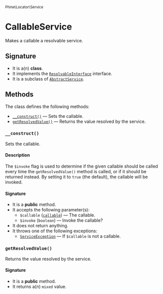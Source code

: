 <small>Phine\Locator\Service</small>

CallableService
===============

Makes a callable a resolvable service.

Signature
---------

- It is a(n) **class**.
- It implements the [`ResolvableInterface`](../../../Phine/Locator/Service/ResolvableInterface.md) interface.
- It is a subclass of [`AbstractService`](../../../Phine/Locator/Service/AbstractService.md).

Methods
-------

The class defines the following methods:

- [`__construct()`](#__construct) &mdash; Sets the callable.
- [`getResolvedValue()`](#getResolvedValue) &mdash; Returns the value resolved by the service.

### `__construct()` <a name="__construct"></a>

Sets the callable.

#### Description

The `$invoke` flag is used to determine if the given callable should
be called every time the `getResolvedValue()` method is called, or if
it should be returned instead. By setting it to `true` (the default),
the callable will be invoked.

#### Signature

- It is a **public** method.
- It accepts the following parameter(s):
    - `$callable` ([`callable`](http://php.net/class.Phine\Locator\Service\callable)) &mdash; The callable.
    - `$invoke` (`boolean`) &mdash; Invoke the callable?
- It does not return anything.
- It throws one of the following exceptions:
    - [`ServiceException`](http://php.net/class.ServiceException) &mdash; If `$callable` is not a callable.

### `getResolvedValue()` <a name="getResolvedValue"></a>

Returns the value resolved by the service.

#### Signature

- It is a **public** method.
- It returns a(n) `mixed` value.

